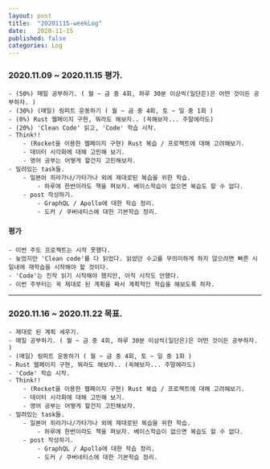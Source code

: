 ```yaml
---
layout: post
title:  "20201115-weekLog"
date:   2020-11-15
published: false
categories: Log
---
```

### 2020.11.09 ~ 2020.11.15 평가.
    - (50%) 매일 공부하기. ( 월 ~ 금 중 4회, 하루 30분 이상씩(일단은)은 어떤 것이든 공부하자. )  
    - (30%) (매일) 링피트 운동하기 ( 월 ~ 금 중 4회, 토 ~ 일 중 1회 )
    - (0%) Rust 웹페이지 구현, 뭐라도 해보자.. (꼭해보자... 주말에라도)  
    - (20%) 'Clean Code' 읽고, 'Code' 학습 시작.    
    - Think!!  
        - (Rocket을 이용한 웹페이지 구현) Rust 복습 / 프로젝트에 대해 고려해보기.  
        - 데이터 시각화에 대해 고민해 보기.  
        - 영어 공부는 어떻게 할건지 고민해보자.  
    - 밀려있는 task들.
        - 일본어 히라가나/가타가나 외에 제대로된 복습을 위한 학습.  
            - 하루에 한번이라도 책을 펴보자. 베이스학습이 없으면 복습도 할 수 없다.  
        - post 작성하기.  
            - GraphQL / Apollo에 대한 학습 정리.  
            - 도커 / 쿠버네티스에 대한 기본학습 정리.  


#### 평가
    - 이번 주도 프로젝트는 시작 못했다.  
    - 늦었지만 'Clean code'를 다 읽었다. 읽었던 수고를 무의미하게 하지 않으려면 빠른 시일내에 재학습을 시작해야 할 것이다.  
    - 'Code'는 진작 읽기 시작해야 했지만, 아직 시작도 안했다.
    - 이번 주부터는 꼭 제대로 된 계획을 짜서 계획적인 학습을 해보도록 하자.  

---

### 2020.11.16 ~ 2020.11.22 목표.
    - 제대로 된 계획 세우기.  
    - 매일 공부하기. ( 월 ~ 금 중 4회, 하루 30분 이상씩(일단은)은 어떤 것이든 공부하자. )  
    - (매일) 링피트 운동하기 ( 월 ~ 금 중 4회, 토 ~ 일 중 1회 )
    - Rust 웹페이지 구현, 뭐라도 해보자.. (꼭해보자... 주말에라도)  
    - 'Code' 학습 시작.    
    - Think!!  
        - (Rocket을 이용한 웹페이지 구현) Rust 복습 / 프로젝트에 대해 고려해보기.  
        - 데이터 시각화에 대해 고민해 보기.  
        - 영어 공부는 어떻게 할건지 고민해보자.  
    - 밀려있는 task들.
        - 일본어 히라가나/가타가나 외에 제대로된 복습을 위한 학습.  
            - 하루에 한번이라도 책을 펴보자. 베이스학습이 없으면 복습도 할 수 없다.  
        - post 작성하기.  
            - GraphQL / Apollo에 대한 학습 정리.  
            - 도커 / 쿠버네티스에 대한 기본학습 정리.  